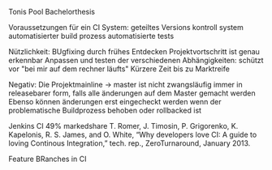 Tonis Pool Bachelorthesis

Voraussetzungen für ein CI System: 
	geteiltes Versions kontroll system
	automatisierter build prozess
	automatisierte tests

Nützlichkeit:
	BUgfixing durch frühes Entdecken
	Projektvortschritt ist genau erkennbar
	Anpassen und testen der verschiedenen Abhängigkeiten: schützt vor "bei mir auf dem rechner läufts"
	Kürzere Zeit bis zu Marktreife

Negativ:
	Die Projektmainline -> master ist nicht zwangsläufig immer in releasebarer form, falls alle änderungen auf dem Master gemacht werden
	Ebenso können änderungen erst eingecheckt werden wenn der problematische Buildprozess behoben oder rollbacked ist

Jenkins CI 49% markedshare T. Romer, J. Timosin, P. Grigorenko, K. Kapelonis, R. S. James, and O. White,
“Why developers love CI: A guide to loving Continous Integration,” tech. rep., ZeroTurnaround,
January 2013.

Feature BRanches in CI
